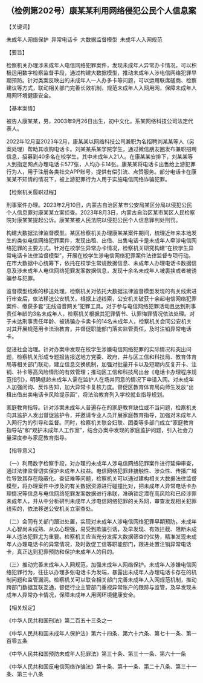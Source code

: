 ## （检例第202号）康某某利用网络侵犯公民个人信息案



【关键词】

未成年人网络保护 异常电话卡 大数据监督模型 未成年人入网规范

【要旨】

检察机关办理涉未成年人电信网络犯罪案件，发现未成年人异常办卡情况，可以积极运用数字检察监督手段，通过构建大数据模型，推动未成年人涉电信网络犯罪早期预防。针对类案反映出的未成年人一人办多卡等问题，可以运用联席磋商、检察建议等方式，联动相关部门完善长效机制，规范未成年人入网用网，保障未成年人用网环境健康安全。

【基本案情】

被告人康某某，男，2003年9月26日出生，初中文化，系某网络科技公司法定代表人。

2022年12月至2023年2月，康某某以网络科技公司兼职为名招聘刘某某等人（另案处理）帮助其收购电话卡。刘某某系某学院学生，通过微信朋友圈发布兼职招聘信息，招募到40多名在校学生，其中未成年人21人。在康某某安排下，刘某某等人到指定网点办理电话卡577张，人均办卡14张。康某某将电话卡出售给上游犯罪行为人，用于注册各类社交APP账号，提供有偿引流、点赞服务。部分电话卡在康某某不知情的情况下，被上游犯罪行为人用于实施电信网络诈骗犯罪。

【检察机关履职过程】

刑事案件办理。2023年2月10日，内蒙古自治区某市公安局某区分局以侵犯公民个人信息罪对康某某立案侦查。2023年8月3日，内蒙古自治区某市某区人民检察院对康某某提起公诉。康某某被人民法院以侵犯公民个人信息罪判处刑罚。

构建大数据法律监督模型。某区检察机关办理康某某案件期间，梳理近年来本地发生的类似电信网络犯罪案件，发现出租、出借、出售电话卡是未成年人牵涉电信网络犯罪的主要方式。针对在校学生异常办卡情况，检察机关研究构建“在校学生异常电话卡法律监督模型”，开展在校学生涉电信网络犯罪案件法律监督专项行动。在市大数据中心统筹下，依托在校学生常规数据信息、未成年人办理电话卡数据信息及涉未成年人电信网络犯罪发案数据信息，发现十余名未成年人被裹挟或者被诱骗参与犯罪。

监督模型线索的移送处理。检察机关对依托大数据法律监督模型发现的有关线索进行审查后，依法移送公安机关。根据上述线索，公安机关破获十余起电信网络犯罪案件、缴获多套“无线语音网关”犯罪工具。对于参与电信网络犯罪活动且达到刑事责任年龄的3名未成年人，检察机关根据其犯罪情节、认罪悔罪情况依法处理。对于未达刑事责任年龄、被诱骗办卡卖卡的14名未成年人，检察机关会同公安机关对其开展规范用卡法治教育，并督促职能部门落实监管责任，及时注销异常电话卡。

促进社会治理。针对办案中发现在校学生涉嫌电信网络犯罪的实际情况和突出问题，检察机关形成专题报告报送地方党委、政府，并与区工信和科技局、教育体育局等相关部门联动，建立信息交换机制，加强对批量开卡以及短期内反复开卡、注销、补卡等高风险情形的有效管理；推动区工信和科技局出台《电话卡办理程序规范指引》，明确低龄未成年人需在监护人在场并同意的情况下申请入网。对未成年人加强问询、反诈告知，加大异常卡复核力度。督促区教育体育局向师生发放“出租出借出卖电话卡风险提示函”，将法治教育列入学校就业指导规划。

家庭教育指导。针对涉案未成年人普遍存在的家庭教育缺位或不当问题，检察机关向其监护人发出督促监护令，并邀请专业人员开展家庭教育指导，加强对未成年人入网行为的引导和监督。同时，检察机关联合妇联、团委等多部门成立“家庭教育指导站”和“观护未成年人工作室”，结合办案中发现的家庭监护问题，引入社会力量深度参与家庭教育指导。

【指导意义】

（一）利用数字检察手段，对办理的未成年人涉电信网络犯罪案件进行延伸审查，通过法律监督切实保护未成年人权益。电信网络犯罪非接触性、涉众性、传播广域性导致其存在隐蔽化、查证难等问题，检察机关可以通过建构相关大数据法律监督模型，将办理案件中涉及的有关数据资源进行碰撞比对，把未成年人异常电话卡办理情况等信息与电信网络犯罪发案数据进行串联，准确锁定潜在高风险和已经涉罪未成年人，并从中分析研判未成年人涉电信网络犯罪的关系网，审查发现相关犯罪线索的，依法移送公安机关立案查处。

（二）会同有关部门跟进处置，实现对未成年人涉电信网络犯罪早期预防。未成年人心智尚未成熟、从众心理强，易受到欺骗引诱，及早发现、有效拦截、阻断未成年人违法犯罪尤为重要。检察机关应当充分发挥大数据筛查的优势，精准发现未成年人办理电话卡的异常情况，及时敦促工信等职能部门，跟进处置注销异常电话卡，真正达到犯罪预防和保护未成年人的目的。

（三）推动完善未成年人入网规范，加强未成年人网络保护。未成年人涉嫌电信网络犯罪行为，往往以办理多张电话卡为发端，暴露出未成年人办理电话卡存在的机制问题和监管漏洞。检察机关可以联合相关部门完善未成年人入网规范机制，推动跨部门数据互联互通，督促行业主管部门重视异常账户的跟踪与监管，及早发现未成年人异常办卡情况，保障未成年人用网环境健康安全。

【相关规定】

《中华人民共和国刑法》第二百五十三条之一

《中华人民共和国未成年人保护法》第六十四条、第六十六条、第七十一条、第一百零五条

《中华人民共和国预防未成年人犯罪法》第三十条、第三十一条、第六十一条

《中华人民共和国反电信网络诈骗法》第十条、第十一条、第二十八条、第三十一条、第三十八条

